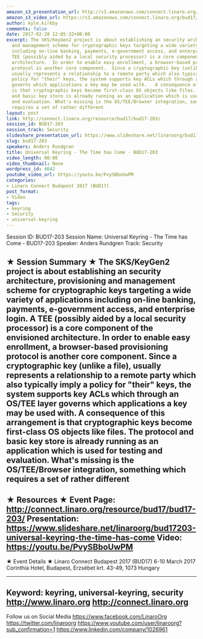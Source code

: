 ```yaml
---
amazon_s3_presentation_url: http://s3.amazonaws.com/connect.linaro.org/bud17/Presentations/BUD17-203%20-%20Universal%20Keyring%20-%20The%20Time%20has%20Come.pdf
amazon_s3_video_url: https://s3.amazonaws.com/connect.linaro.org/bud17/Videos/Tuesday/BUD17-203%20Universal%20Keyring%20-%20The%20time%20has%20come.mp4
author: kyle.kirkby
comments: false
date: 2017-02-28 12:05:32+00:00
excerpt: The SKS/KeyGen2 project is about establishing an security architecture, provisioning
  and management scheme for cryptographic keys targeting a wide variety of applications
  including on-line banking, payments, e-government access, and enterprise login.  A
  TEE (possibly aided by a local security processor) is a core component of the envisioned
  architecture.  In order to enable easy enrollment, a browser-based provisioning
  protocol is another core component.  Since a cryptographic key (unlike a file),
  usually represents a relationship to a remote party which also typically imply a
  policy for "their" keys, the system supports key ACLs which through an OS/TEE layer
  governs which applications a key may be used with.   A consequence of this arrangement
  is that cryptographic keys become first-class OS objects like files.  The protocol
  and basic key store is already running as an application which is used for testing
  and evaluation. What's missing is the OS/TEE/Browser integration, something which
  requires a set of rather different
layout: post
link: http://connect.linaro.org/resource/bud17/bud17-203/
session_id: BUD17-203
session_track: Security
slideshare_presentation_url: https://www.slideshare.net/linaroorg/bud17203-universal-keyring-the-time-has-come
slug: bud17-203
speakers: Anders Rundgren
title: Universal Keyring - The Time has Come - BUD17-203
video_length: 00:00
video_thumbnail: None
wordpress_id: 4642
youtube_video_url: https://youtu.be/PvySBboUwPM
categories:
- Linaro Connect Budapest 2017 (BUD17)
post_format:
- Video
tags:
- keyring
- Security
- universal-keyring
---
```


Session ID: BUD17-203
Session Name: Universal Keyring - The Time has Come - BUD17-203
Speaker: Anders Rundgren
Track: Security


★ Session Summary ★
The SKS/KeyGen2 project is about establishing an security architecture, provisioning and management scheme for cryptographic keys targeting a wide variety of applications including on-line banking, payments, e-government access, and enterprise login. A TEE (possibly aided by a local security processor) is a core component of the envisioned architecture. In order to enable easy enrollment, a browser-based provisioning protocol is another core component. Since a cryptographic key (unlike a file), usually represents a relationship to a remote party which also typically imply a policy for "their" keys, the system supports key ACLs which through an OS/TEE layer governs which applications a key may be used with. A consequence of this arrangement is that cryptographic keys become first-class OS objects like files. The protocol and basic key store is already running as an application which is used for testing and evaluation. What's missing is the OS/TEE/Browser integration, something which requires a set of rather different
---------------------------------------------------
★ Resources ★
Event Page: http://connect.linaro.org/resource/bud17/bud17-203/
Presentation: https://www.slideshare.net/linaroorg/bud17203-universal-keyring-the-time-has-come
Video: https://youtu.be/PvySBboUwPM
---------------------------------------------------

★ Event Details ★
Linaro Connect Budapest 2017 (BUD17)
6-10 March 2017
Corinthia Hotel, Budapest,
Erzsébet krt. 43-49,
1073 Hungary

---------------------------------------------------
Keyword: keyring, universal-keyring, security
http://www.linaro.org
http://connect.linaro.org
---------------------------------------------------
Follow us on Social Media
https://www.facebook.com/LinaroOrg
https://twitter.com/linaroorg
https://www.youtube.com/user/linaroorg?sub_confirmation=1
https://www.linkedin.com/company/1026961
